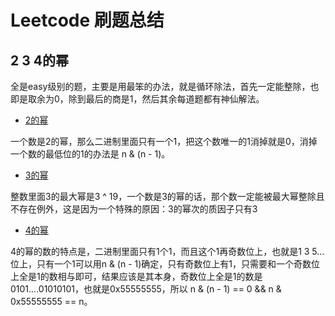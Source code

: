# Leetcode 刷题总结

## 2 3 4的幂

全是easy级别的题，主要是用最笨的办法，就是循环除法，首先一定能整除，也即是取余为0，除到最后的商是1，然后其余每道题都有神仙解法。

* [2的幂](https://leetcode.com/problems/power-of-two/)

一个数是2的幂，那么二进制里面只有一个1，把这个数唯一的1消掉就是0，消掉一个数的最低位的1的办法是 n & (n - 1)。

* [3的幂](https://leetcode.com/problems/power-of-three/)

整数里面3的最大幂是3 ^ 19，一个数是3的幂的话，那个数一定能被最大幂整除且不存在例外，这是因为一个特殊的原因：3的幂次的质因子只有3

* [4的幂](https://leetcode.com/problems/power-of-four/)

4的幂的数的特点是，二进制里面只有1个1，而且这个1再奇数位上，也就是1 3 5...位上，只有一个1可以用n & (n - 1)确定，只有奇数位上有1，只需要和一个奇数位上全是1的数相与即可，结果应该是其本身，奇数位上全是1的数是0101....01010101，也就是0x55555555，所以 n & (n - 1) == 0 && n & 0x55555555 == n。
